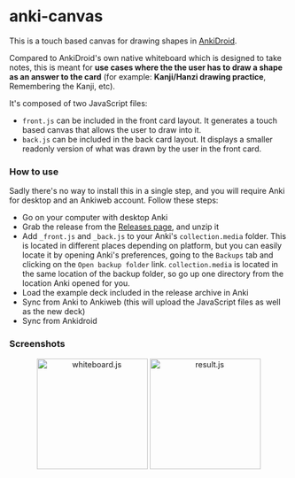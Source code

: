 # anki-canvas

This is a touch based canvas for drawing shapes in [AnkiDroid](https://github.com/ankidroid/Anki-Android).

Compared to AnkiDroid's own native whiteboard which is designed to take notes,
this is meant for **use cases where the the user has to draw a shape as an
answer to the card** (for example: **Kanji/Hanzi drawing practice**,
Remembering the Kanji, etc).

It's composed of two JavaScript files:
 - `front.js` can be included in the front card layout. It generates a touch
   based canvas that allows the user to draw into it.
 - `back.js` can be included in the back card layout. It displays a
   smaller readonly version of what was drawn by the user in the front card.

### How to use

Sadly there's no way to install this in a single step, and you will require
Anki for desktop and an Ankiweb account. Follow these steps:

- Go on your computer with desktop Anki
- Grab the release from the [Releases page](https://github.com/pigoz/anki-canvas/releases/latest), and unzip it
- Add `_front.js` and `_back.js` to your Anki's `collection.media` folder. This
  is located in different places depending on platform, but you can easily
  locate it by opening Anki's preferences, going to the `Backups` tab and
  clicking on the `Open backup folder` link. `collection.media` is located in
  the same location of the backup folder, so go up one directory from the
  location Anki opened for you.
- Load the example deck included in the release archive in Anki
- Sync from Anki to Ankiweb (this will upload the JavaScript files as well as
  the new deck)
- Sync from Ankidroid

### Screenshots

<p align="center">
  <img src="https://0x0.st/sgTa.png" width="200" title="whiteboard.js">
  <img src="https://0x0.st/sgTB.png" width="200" title="result.js">
</p>
